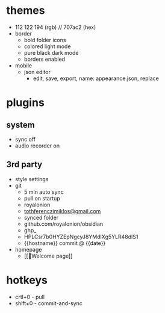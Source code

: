# themes
- 112 122 194 (rgb) // 707ac2 (hex)
- border
	- bold folder icons
	- colored light mode
	- pure black dark mode
	- borders enabled
- mobile
	- json editor
		- edit, save, export, name: appearance.json, replace
# plugins
## system
- sync off
- audio recorder on
## 3rd party
- style settings
- git
	- 5 min auto sync
	- pull on startup
	- royalonion
	- tothferenczimiklos@gmail.com
	- synced folder
	- github.com/royalonion/obsidian
	- ghp_
	- HPLCsr7b0HYZEpNgcyJ8YMdIXg5YLR48dlS1
	- {{hostname}} commit @ {{date}}
- homepage
	- [[👋Welcome page]]
# hotkeys
- crtl+0 - pull
- shift+0 - commit-and-sync